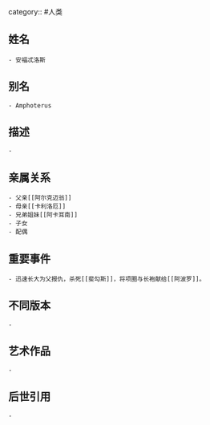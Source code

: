 category:: #人类
## 姓名
	- 安福忒洛斯
## 别名
	- Amphoterus
## 描述
	-
## 亲属关系
	- 父亲[[阿尔克迈翁]]
	- 母亲[[卡利洛厄]]
	- 兄弟姐妹[[阿卡耳南]]
	- 子女
	- 配偶
## 重要事件
	- 迅速长大为父报仇，杀死[[斐勾斯]]，将项圈与长袍献给[[阿波罗]]。
## 不同版本
	-
## 艺术作品
	-
## 后世引用
	-
